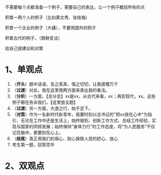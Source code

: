 不需要每个点都准备一个例子，需要自己的表达，让一个例子概括所有的点

积累一两个人的例子（比如黄文秀、张桂梅）

积累一个企业的例子（大疆），不要用国外的例子

积累古代的例子，（商鞅变法）



给自己提建议和对策



# 1、单观点

1. （**开头**）题中话语，言之真真、情之切切，让我感慨万千
2. （**过渡**）对此，我在这里用两方面来表达我的看法。
3. （**分析**）一方面，【总分总】xx是xx，从古代来看，xx；再到现代，xx。这些例子都在告诉我们，【这里放主题】
4. （**过渡**）另一方面，大道之行，始于足下。
5. （**对策**）作为一名新时代新青年，我要时刻以总书记的"把xx放在心中"为指引，无论在工作中还是生活上，始终做到，创新工作方式、总结工作经验，实现与国家的同频发展；始终保持“身体力行”的工作态度，将“为人民服务”不仅记在脑中，更要刻在心上。
6. （**结尾**）真正用我们的用心、耐心换取人民的舒心、放心
7. 考生第一题，回答完毕

# 2、双观点
